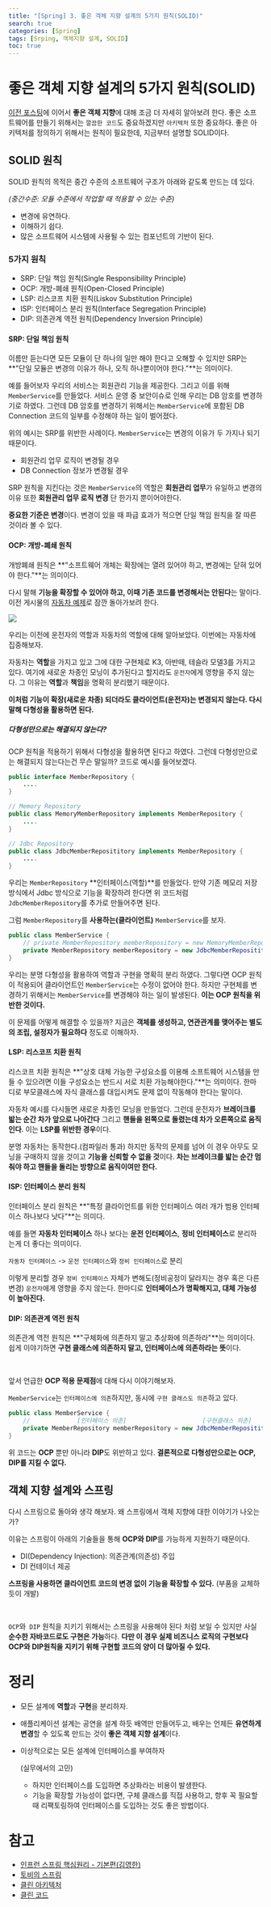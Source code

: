 ```yaml
---
title: "[Spring] 3. 좋은 객체 지향 설계의 5가지 원칙(SOLID)"
search: true
categories: [Spring]
tags: [Srping, 객체지향 설계, SOLID]
toc: true
---
```




# 좋은 객체 지향 설계의 5가지 원칙(SOLID)

[이전 포스팅]({{site.url}}/posts/spring-02)에 이어서 **좋은 객체 지향**에 대해 조금 더 자세히 알아보려 한다.  좋은 소프트웨어를 만들기 위해서는 `깔끔한 코드`도 중요하겠지만 `아키텍처` 또한 중요하다. 좋은 아키텍처를 정의하기 위해서는 원칙이 필요한데, 지금부터 설명할 SOLID이다.



## SOLID 원칙

SOLID 원칙의 목적은 중간 수준의 소프트웨어 구조가 아래와 같도록 만드는 데 있다.

*(중간수준: 모듈 수준에서 작업할 때 적용할 수 있는 수준)*

- 변경에 유연하다.
- 이해하기 쉽다.
- 많은 소프트웨어 시스템에 사용될 수 있는 컴포넌트의 기반이 된다.



### 5가지 원칙

- SRP: 단일 책임 원칙(Single Responsibility Principle)
- OCP: 개방-폐쇄 원칙(Open-Closed Principle)
- LSP: 리스코프 치환 원칙(Liskov Substitution Principle)
- ISP: 인터페이스 분리 원칙(Interface Segregation Principle)
- DIP: 의존관계 역전 원칙(Dependency Inversion Principle)



#### SRP: 단일 책임 원칙

이름만 듣는다면 모든 모듈이 단 하나의 일만 해야 한다고 오해할 수 있지만 SRP는 **"단일 모듈은 변경의 이유가 하나, 오직 하나뿐이어야 한다."**는 의미이다.

예를 들어보자 우리의 서비스는 회원관리 기능을 제공한다. 그리고 이를 위해 `MemberService`를 만들었다. 서비스 운영 중 보안이슈로 인해 우리는 DB 암호를 변경하기로 하였다. 그런데 DB 암호를 변경하기 위해서는 `MemberService`에 포함된 DB Connection 코드의 일부를 수정해야 하는 일이 벌어졌다.

위의 예시는 SRP를 위반한 사례이다. `MemberService`는 변경의 이유가 두 가지나 되기 때문이다.

- 회원관리 업무 로직이 변경될 경우
- DB Connection 정보가 변경될 경우



SRP 원칙을 지킨다는 것은 `MemberService`의 역할은 **회원관리 업무**가 유일하고 변경의 이유 또한 **회원관리 업무 로직 변경** 단 한가지 뿐이어야한다.

**중요한 기준은 변경**이다. 변경이 있을 때 파급 효과가 적으면 단일 책임 원칙을 잘 따른 것이라 볼 수 있다.



#### OCP: 개방-폐쇄 원칙

개방폐쇄 원칙은 **"소프트웨어 개체는 확장에는 열려 있어야 하고, 변경에는 닫혀 있어야 한다."**는 의미이다.

다시 말해 **기능을 확장할 수 있어야 하고, 이때 기존 코드를 변경해서는 안된다**는 말이다. 이전 게시물의 [자동차 예제]({{site.url}}/posts/spring-02/#%EB%8B%A4%ED%98%95%EC%84%B1)로 잠깐 돌아가보려 한다.

![]({{site.url}}/assets/img/post/spring/02/polymorphism-01.PNG)

우리는 이전에 운전자의 역할과 자동차의 역할에 대해 알아보았다. 이번에는 자동차에 집중해보자.

자동차는 **역할**을 가지고 있고 그에 대한 구현체로 K3, 아반떼, 테슬라 모델3를 가지고 있다. 여기에 새로운 차종인 모닝이 추가된다고 할지라도 `운전자`에게 영향을 주지 않는다. 그 이유는 **역할**과 **책임**을 명확히 분리했기 때문이다.

**이처럼 기능이 확장(새로운 차종) 되더라도 클라이언트(운전자)는 변경되지 않는다. 다시 말해 다형성을 활용하면 된다.**



##### 다형성만으로는 해결되지 않는다?

OCP 원칙을 적용하기 위해서 다형성을 활용하면 된다고 하였다. 그런데 다형성만으로는 해결되지 않는다는건 무슨 말일까? 코드로 예시를 들어보겠다.

```java
public interface MemberRepository {
	....
}
```

```java
// Memory Repository
public class MemoryMemberRepository implements MemberRepository {
	....
}

// Jdbc Repository
public class JdbcMemberReposititory implements MemberRepository {
	....
}
```

우리는 `MemberRepository` **인터페이스(역할)**를 만들었다. 만약 기존 메모리 저장 방식에서 Jdbc 방식으로 기능을 확장하려 한다면 위 코드처럼 `JdbcMemberRepository`를 추가로 만들어주면 된다.

그럼 `MemberRepository`를 **사용하는(클라이언트)** `MemberService`를 보자.

```java
public class MemberService {
	// private MemberRepository memberRepository = new MemoryMemberRepository();
	private MemberRepository memberRepository = new JdbcMemberReposititory();
}
```

우리는 분명 다형성을 활용하여 역할과 구현을 명확히 분리 하였다. 그렇다면 OCP 원칙이 적용되어 클라이언트인 `MemberService`는 수정이 없어야 한다. 하지만 구현체를 변경하기 위해서는 `MemberService`를 변경해야 하는 일이 발생된다. **이는 OCP 원칙을 위반한 것이다.**

이 문제를 어떻게 해결할 수 있을까? 지금은 **객체를 생성하고, 연관관계를 맺어주는 별도의 조립, 설정자가 필요하다** 정도로 이해하자.



#### LSP: 리스코프 치환 원칙

리스코프 치환 원칙은 **"상호 대체 가능한 구성요소를 이용해 소프트웨어 시스템을 만들 수 있으려면 이들 구성요소는 반드시 서로 치환 가능해야한다."**는 의미이다.  한마디로 부모클래스에 자식 클래스를 대입시켜도 문제 없이 작동해야 한다는 말이다.



자동차 예시를 다시들면 새로운 차종인 모닝을 만들었다. 그런데 운전자가 **브레이크를 밟는 순간 차가 앞으로 나아간다** 그리고 **핸들을 왼쪽으로 돌렸는데 차가 오른쪽으로 움직인다**. 이는 **LSP를 위반한 경우**이다.

분명 자동차는 동작한다.(컴파일러 통과) 하지만 동작의 문제를 넘어 이 경우 아무도 모닝을 구매하지 않을 것이고 **기능을 신뢰할 수 없을 것**이다.  **차는 브레이크를 밟는 순간 멈춰야 하고 핸들을 돌리는 방향으로 움직이여만 한다.**



#### ISP: 인터페이스 분리 원칙

인터페이스 분리 원칙은 **"특정 클라이언트를 위한 인터페이스 여러 개가 범용 인터페이스 하나보다 낫다"**는 의미다.



예를 들면 **자동차 인터페이스** 하나 보다는 **운전 인터페이스**, **정비 인터페이스**로 분리하는게 더 좋다는 의미이다.

`자동차 인터페이스` -> `운전 인터페이스`와 `정비 인터페이스`로 분리

이렇게 분리할 경우 `정비 인터페이스` 자체가 변해도(정비공정이 달라지는 경우 혹은 다른 변경) `운전자`에게 영향을 주지 않는다. 한마디로 **인터페이스가 명확해지고, 대체 가능성이 높아진다.**



#### DIP: 의존관계 역전 원칙

의존관계 역전 원칙은 **"구체화에 의존하지 말고 추상화에 의존하라"**는 의미이다. 쉽게 이야기하면 **구현 클래스에 의존하지 말고, 인터페이스에 의존하라는 뜻**이다.

<br>

앞서 언급한 **OCP 적용 문제점**에 대해 다시 이야기해보자.

`MemberService`는 `인터페이스에 의존`하지만, 동시에 `구현 클래스도 의존`하고 있다.

```java
public class MemberService {
    //             [인터페이스 의존]                     [구현클래스 의존]
	private MemberRepository memberRepository = new JdbcMemberReposititory();
}
```

위 코드는 **OCP** 뿐만 아니라 **DIP**도 위반하고 있다. **결론적으로 다형성만으로는 OCP, DIP를 지킬 수 없다.**



## 객체 지향 설계와 스프링

다시 스프링으로 돌아와 생각 해보자. 왜 스프링에서 객체 지향에 대한 이야기가 나오는가?

이유는 스프링이 아래의 기술들을 통해 **OCP와 DIP**를 가능하게 지원하기 때문이다.

- DI(Dependency Injection): 의존관계(의존성) 주입
- DI 컨테이너 제공

**스프링을 사용하면 클라이언트 코드의 변경 없이 기능을 확장할 수 있다.** (부품을 교체하듯이 개발)

<br>

`OCP`와` DIP` 원칙을 지키기 위해서는 스프링을 사용해야 된다 처럼 보일 수 있지만 사실 **순수한 자바코드로도 구현은 가능**하다. **다만 이 경우 실제 비즈니스 로직의 구현보다 OCP와 DIP원칙을 지키기 위해 구현할 코드의 양이 더 많아질 수 있다.**



# 정리

- 모든 설계에 **역할**과 **구현**을 분리하자.

- 애플리케이션 설계는 공연을 설계 하듯 배역만 만들어두고, 배우는 언제든 **유연하게 변경**할 수 있도록 만드는 것이 **좋은 객체 지향 설계**이다.

- 이상적으로는 모든 설계에 인터페이스를 부여하자

  (실무에서의 고민)

  - 하지만 인터페이스를 도입하면 추상화라는 비용이 발생한다.
  - 기능을 확장할 가능성이 없다면, 구체 클래스를 직접 사용하고, 향후 꼭 필요할 때 리팩토링하여 인터페이스를 도입하는 것도 좋은 방법이다.



# 참고

- [인프런 스프링 핵심원리 - 기본편(김영한)](https://www.inflearn.com/course/%EC%8A%A4%ED%94%84%EB%A7%81-%ED%95%B5%EC%8B%AC-%EC%9B%90%EB%A6%AC-%EA%B8%B0%EB%B3%B8%ED%8E%B8/dashboard)
- [토비의 스프링](http://www.kyobobook.co.kr/product/detailViewKor.laf?ejkGb=KOR&mallGb=KOR&barcode=9788960773417&orderClick=LAG&Kc=)
- [클린 아키텍처](http://www.kyobobook.co.kr/product/detailViewKor.laf?ejkGb=KOR&mallGb=KOR&barcode=9788966262472&orderClick=LAG&Kc=)
- [클린 코드](http://www.kyobobook.co.kr/product/detailViewKor.laf?ejkGb=KOR&mallGb=KOR&barcode=9788966260959&orderClick=LAG&Kc=)

